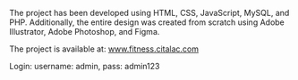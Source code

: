 The project has been developed using HTML, CSS, JavaScript, MySQL, and PHP. Additionally, the entire design was created from scratch using Adobe Illustrator, Adobe Photoshop, and Figma.

The project is available at: www.fitness.citalac.com

Login: username: admin, pass: admin123
